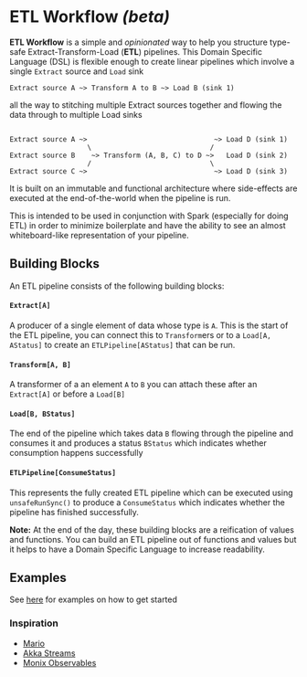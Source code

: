 # ETL Workflow _(beta)_ #

**ETL Workflow** is a simple and *opinionated* way to help you structure type-safe Extract-Transform-Load (**ETL**) 
pipelines. This Domain Specific Language (DSL) is flexible enough to create linear pipelines which involve a single 
`Extract` source and `Load` sink 

```
Extract source A ~> Transform A to B ~> Load B (sink 1)
```

all the way to stitching multiple Extract sources together and flowing the data through to multiple Load sinks

```

Extract source A ~>                               ~> Load D (sink 1)
                   \                             /
Extract source B    ~> Transform (A, B, C) to D ~>   Load D (sink 2)
                   /                             \
Extract source C ~>                               ~> Load D (sink 3)

``` 

It is built on an immutable and functional architecture where side-effects are executed at the end-of-the-world when the 
pipeline is run. 

This is intended to be used in conjunction with Spark (especially for doing ETL) in order to minimize boilerplate and 
have the ability to see an almost whiteboard-like representation of your pipeline.

## Building Blocks ##

An ETL pipeline consists of the following building blocks:

#### `Extract[A]` ####
A producer of a single element of data whose type is `A`. This is the start of the ETL pipeline, you can connect this
to `Transform`ers or to a `Load[A, AStatus]` to create an `ETLPipeline[AStatus]` that can be run.

#### `Transform[A, B]` ####
A transformer of a an element `A` to `B` you can attach these after an `Extract[A]` or before a `Load[B]`

#### `Load[B, BStatus]` ####
The end of the pipeline which takes data `B` flowing through the pipeline and consumes it and produces a status 
`BStatus` which indicates whether consumption happens successfully

#### `ETLPipeline[ConsumeStatus]` ####
This represents the fully created ETL pipeline which can be executed using `unsafeRunSync()` to produce a 
`ConsumeStatus` which indicates whether the pipeline has finished successfully.

**Note:** At the end of the day, these building blocks are a reification of values and functions. You can build an 
ETL pipeline out of functions and values but it helps to have a Domain Specific Language to increase readability.

## Examples ##
See [here](src/main/tut/Examples.md) for examples on how to get started

### Inspiration ###

- [Mario](https://github.com/intentmedia/mario)
- [Akka Streams](https://doc.akka.io/docs/akka/2.5/stream/index.html)
- [Monix Observables](https://monix.io)